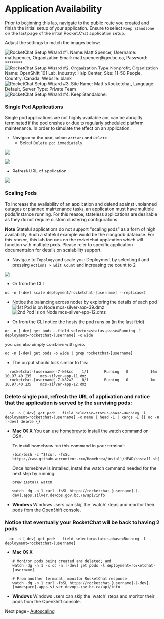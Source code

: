 # Application Availability
Prior to beginning this lab, navigate to the public route you created and finish the initial setup of your application. 
Ensure to select `Keep standlone` on the last page of the initial Rocket.Chat application setup. 

Adjust the settings to match the images below:


![RocketChat Setup Wizard #1. Name: Matt Spencer, Username: mattspencer, Organization Email: matt.spencer@gov.bc.ca, Password: ********](./images/04_rc_setup_01.png)
![RocketChat Setup Wizard #2. Organization Type: Nonprofit, Organization Name: OpenShift 101 Lab, Industry: Help Center, Size: 11-50 People, Country: Canada, Website: *blank*](./images/04_rc_setup_02.png)
![RocketChat Setup Wizard #3. Site Name: Matt's Rocketchat, Language: Default, Server Type: Private Team](./images/04_rc_setup_03.png)
![RocketChat Setup Wizard #4. Keep Standalone.](./images/04_rc_setup_04.png)




### Single Pod Applications
Single pod applications are not highly-available and can be abruptly terminated if the pod crashes or due to regularly 
scheduled platform maintenance. In order to simulate the effect on an application: 

- Navigate to the pod, select `Actions` and `Delete`
    - Select `Delete pod immediately`

![](./images/04_app_availability_01.png)

![](./images/04_app_availability_02.png)

- Refresh URL of application

![](./images/04_app_availability_03.png)


### Scaling Pods
To increase the availability of an application and defend against unplanned outages or planned maintenance tasks, an 
application must have multiple pods/instance running. For this reason, stateless applications are desirable as they 
do not require custom clustering configurations. 

**Note** Stateful applications do not support "scaling pods" as a form of high availability. Such a stateful example 
would be the mongodb database. For this reason, this lab focuses on the rocketchat application which will function 
with multiple pods. Please refer to specific application documentaion for details on scalability support. 

- Navigate to `Topology` and scale your Deployment by selecting it and pressing `Actions > Edit Count` and increasing the count to 2



![](./images/04_app_availability_05.png)

- Or from the CLI

```oc:cli
oc -n [-dev] scale deployment/rocketchat-[username] --replicas=2
```
- Notice the balancing across nodes by exploring the details of each pod
![1st Pod is on Node mcs-silver-app-39.dmz](./images/06_application_availability_01.png)
![2nd Pod is on Node mcs-silver-app-12.dmz](./images/06_application_availability_02.png)

- Or from the CLI notice the hosts the pod runs on (in the last field)

```oc:cli
oc -n [-dev] get pods --field-selector=status.phase=Running -l deployment=rocketchat-[username] -o wide
```
you can also simply combine with grep:
```
oc -n [-dev] get pods -o wide | grep rocketchat-[username]
```
- The output should look similar to this:
```
  rocketchat-[username]-7-k6kcc    1/1       Running   0          16m       10.97.40.235    mcs-silver-app-11.dmz
  rocketchat-[username]-7-k82w2    0/1       Running   0          1m        10.97.40.235    mcs-silver-app-12.dmz
```

### Delete single pod, refresh the URL of application and notice that the application is served by the surviving pods:
```oc:cli
  oc -n [-dev] get pods --field-selector=status.phase=Running -l deployment=rocketchat-[username] -o name | head -1 | xargs -I {} oc -n [-dev] delete {}
```
- **Mac OS X**
    You can use [homebrew](https://brew.sh/) to install the watch command on OSX. 

    To install homebrew run this command in your terminal: 
    ```oc:cli
    /bin/bash -c "$(curl -fsSL https://raw.githubusercontent.com/Homebrew/install/HEAD/install.sh)"
    ```
  Once homebrew is installed, install the watch command needed for the next step by running:
  ```oc:cli
  brew install watch
  ```
  ```oc:cli
  watch -dg -n 1 curl -fsSL https://rocketchat-[username]-[-dev].apps.silver.devops.gov.bc.ca/api/info
  ```
- **Windows**
    Windows users can skip the 'watch' steps and monitor their pods from the OpenShift console. 

### Notice that eventually your RocketChat will be back to having 2 pods
```oc:cli
  oc -n [-dev] get pods --field-selector=status.phase=Running -l deployment=rocketchat-[username]
```

- **Mac OS X**  
  ```oc:cli  
  # Monitor pods being created and deleted; and
  watch -dg -n 1 -x oc -n [-dev] get pods -l deployment=rocketchat-[username]

  # From another terminal, monitor RocketChat response
  watch -dg -n 1 curl -fsSL https://rocketchat-[username]-[-dev].[namespace].apps.silver.devops.gov.bc.ca/api/info
  ```
- **Windows**
    Windows users can skip the 'watch' steps and monitor their pods from the OpenShift console.

Next page - [Autoscaling](./07_autoscaling.md)